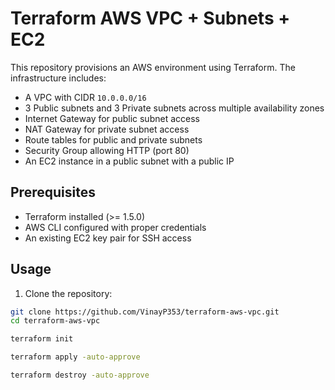 # Terraform AWS VPC + Subnets + EC2

This repository provisions an AWS environment using Terraform. The infrastructure includes:

- A VPC with CIDR `10.0.0.0/16`
- 3 Public subnets and 3 Private subnets across multiple availability zones
- Internet Gateway for public subnet access
- NAT Gateway for private subnet access
- Route tables for public and private subnets
- Security Group allowing HTTP (port 80)
- An EC2 instance in a public subnet with a public IP

## Prerequisites

- Terraform installed (>= 1.5.0)
- AWS CLI configured with proper credentials
- An existing EC2 key pair for SSH access

## Usage

1. Clone the repository:

```bash
git clone https://github.com/VinayP353/terraform-aws-vpc.git
cd terraform-aws-vpc

terraform init

terraform apply -auto-approve

terraform destroy -auto-approve
